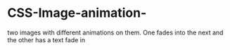 # CSS-Image-animation-
two images with different animations on them. One fades into the next and the other has a text fade in

